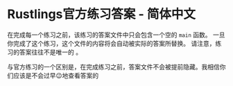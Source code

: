 # Rustlings官方练习答案 - 简体中文

在完成每一个练习之前，该练习的答案文件中只会包含一个空的 `main` 函数。 一旦你完成了这个练习，这个文件的内容将会自动被实际的答案所替换。 请注意，练习的答案往往不是唯一的 。 

与官方练习的一个区别是，在完成练习之前，答案文件不会被提前隐藏。我相信你们应该是不会过早😉地查看答案的

